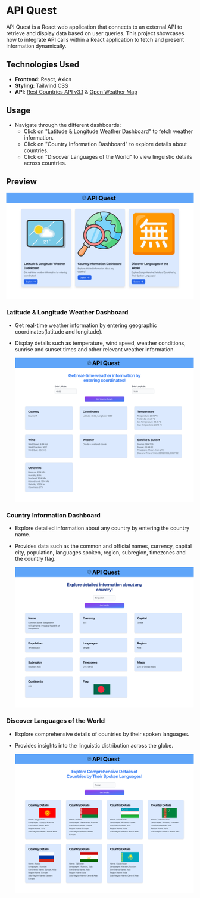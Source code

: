 # API Quest

API Quest is a React web application that connects to an external API to retrieve and display data based on user queries. This project showcases how to integrate API calls within a React application to fetch and present information dynamically.

## Technologies Used

- **Frontend**: React, Axios
- **Styling**: Tailwind CSS
- **API**: [Rest Countries API v3.1](https://restcountries.com/) & [Open Weather Map](https://openweathermap.org/)

## Usage

- Navigate through the different dashboards:
  - Click on "Latitude & Longitude Weather Dashboard" to fetch weather information.
  - Click on "Country Information Dashboard" to explore details about countries.
  - Click on "Discover Languages of the World" to view linguistic details across countries.
 
## Preview

  ![home](screenshot/ss01.png)

  
### Latitude & Longitude Weather Dashboard

- Get real-time weather information by entering geographic coordinates(latitude and longitude).
- Display details such as temperature, wind speed, weather conditions, sunrise and sunset times and other relevant weather information.

  
  ![home](screenshot/ss02.png)


### Country Information Dashboard

- Explore detailed information about any country by entering the country name.
- Provides data such as the common and official names, currency, capital city, population, languages spoken, region, subregion, timezones and the country flag.

  
  ![home](screenshot/ss03.png)


### Discover Languages of the World

- Explore comprehensive details of countries by their spoken languages.
- Provides insights into the linguistic distribution across the globe.

  
  ![home](screenshot/ss04.png)
